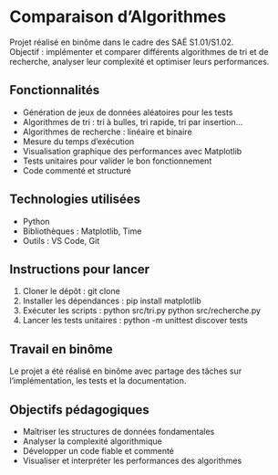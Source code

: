 # Comparaison d’Algorithmes

Projet réalisé en binôme dans le cadre des SAÉ S1.01/S1.02.  
Objectif : implémenter et comparer différents algorithmes de tri et de recherche, analyser leur complexité et optimiser leurs performances.

## Fonctionnalités
- Génération de jeux de données aléatoires pour les tests
- Algorithmes de tri : tri à bulles, tri rapide, tri par insertion…
- Algorithmes de recherche : linéaire et binaire
- Mesure du temps d’exécution
- Visualisation graphique des performances avec Matplotlib
- Tests unitaires pour valider le bon fonctionnement
- Code commenté et structuré

## Technologies utilisées
- Python
- Bibliothèques : Matplotlib, Time
- Outils : VS Code, Git

## Instructions pour lancer
1. Cloner le dépôt :  git clone
2. Installer les dépendances : pip install matplotlib
3.  Exécuter les scripts :  python src/tri.py   python src/recherche.py
4. Lancer les tests unitaires : python -m unittest discover tests


## Travail en binôme
Le projet a été réalisé en binôme avec partage des tâches sur l’implémentation, les tests et la documentation.

## Objectifs pédagogiques
- Maîtriser les structures de données fondamentales
- Analyser la complexité algorithmique
- Développer un code fiable et commenté
- Visualiser et interpréter les performances des algorithmes
 



